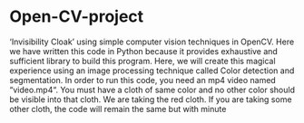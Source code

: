 # Open-CV-project
 ‘Invisibility Cloak’ using simple computer vision techniques in OpenCV. Here we have written this code in Python because it provides exhaustive and sufficient library to build this program.  Here, we will create this magical experience using an image processing technique called Color detection and segmentation. In order to run this code, you need an mp4 video named “video.mp4“. You must have a cloth of same color and no other color should be visible into that cloth. We are taking the red cloth. If you are taking some other cloth, the code will remain the same but with minute
